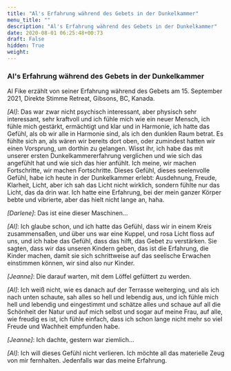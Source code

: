 ```yaml
---
title: "Al's Erfahrung während des Gebets in der Dunkelkammer"
menu_title: ""
description: "Al's Erfahrung während des Gebets in der Dunkelkammer"
date: 2020-08-01 06:25:48+00:73
draft: False
hidden: True
weight:
---
```

### Al's Erfahrung während des Gebets in der Dunkelkammer

Al Fike erzählt von seiner Erfahrung während des Gebets am 15. September 2021, Direkte Stimme Retreat, Gibsons, BC, Kanada.

*[Al]*: Das war zwar nicht psychisch interessant, aber physisch sehr interessant, sehr kraftvoll und ich fühle mich wie ein neuer Mensch, ich fühle mich gestärkt, ermächtigt und klar und in Harmonie, ich hatte das Gefühl, als ob wir alle in Harmonie sind, als ich den dunklen Raum betrat.  Es fühlte sich an, als wären wir bereits dort oben, oder zumindest hatten wir einen Vorsprung, um dorthin zu gelangen.  Wisst ihr, ich habe das mit unserer ersten Dunkelkammererfahrung verglichen und wie sich das angefühlt hat und wie sich das hier anfühlt. Ich meine, wir machen Fortschritte, wir machen Fortschritte.  Dieses Gefühl, dieses seelenvolle Gefühl, habe ich heute in der Dunkelkammer erlebt: Ausdehnung, Freude, Klarheit, Licht, aber ich sah das Licht nicht wirklich, sondern fühlte nur das Licht, das da drin war. Ich hatte eine Erfahrung, bei der mein ganzer Körper bebte und vibrierte, aber das hielt nicht lange an, haha.

*[Darlene]*: Das ist eine dieser Maschinen...

*[Al]*: Ich glaube schon, und ich hatte das Gefühl, dass wir in einem Kreis zusammensaßen, und über uns war eine Kuppel, und rosa Licht floss auf uns, und ich habe das Gefühl, dass das hilft, das Gebet zu verstärken.  Sie sagten, dass wir das unseren Kindern geben, das ist die Erfahrung, die Kinder machen, damit sie sich schrittweise auf das seelische Erwachen einstimmen können, wir sind also nur Kinder.  

*[Jeanne]*: Die darauf warten, mit dem Löffel gefüttert zu werden.

*[Al]*: Ich weiß nicht, wie es danach auf der Terrasse weiterging, und als ich nach unten schaute, sah alles so hell und lebendig aus, und ich fühle mich hell und lebendig und eingestimmt und schätze alles und schaue auf all die Schönheit der Natur und auf mich selbst und sogar auf meine Frau, auf alle, wie freudig es ist, ich fühle einfach, dass ich schon lange nicht mehr so viel Freude und Wachheit empfunden habe.  

*[Jeanne]*: Ich dachte, gestern war ziemlich...

*[Al]*: Ich will dieses Gefühl nicht verlieren.  Ich möchte all das materielle Zeug von mir fernhalten.  Jedenfalls war das meine Erfahrung.
